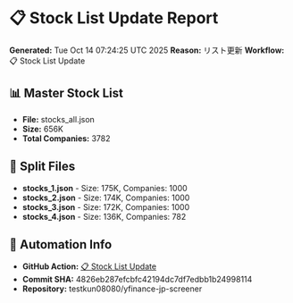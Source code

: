# 📋 Stock List Update Report

**Generated:** Tue Oct 14 07:24:25 UTC 2025
**Reason:** リスト更新
**Workflow:** 📋 Stock List Update

## 📊 Master Stock List
- **File:** stocks_all.json
- **Size:** 656K
- **Total Companies:** 3782

## 📂 Split Files

- **stocks_1.json** - Size: 175K, Companies: 1000
- **stocks_2.json** - Size: 174K, Companies: 1000
- **stocks_3.json** - Size: 172K, Companies: 1000
- **stocks_4.json** - Size: 136K, Companies: 782

## 🤖 Automation Info
- **GitHub Action:** [📋 Stock List Update](https://github.com/testkun08080/yfinance-jp-screener/actions/runs/18488805251)
- **Commit SHA:** 4826eb287efcbfc42194dc7df7edbb1b24998114
- **Repository:** testkun08080/yfinance-jp-screener
